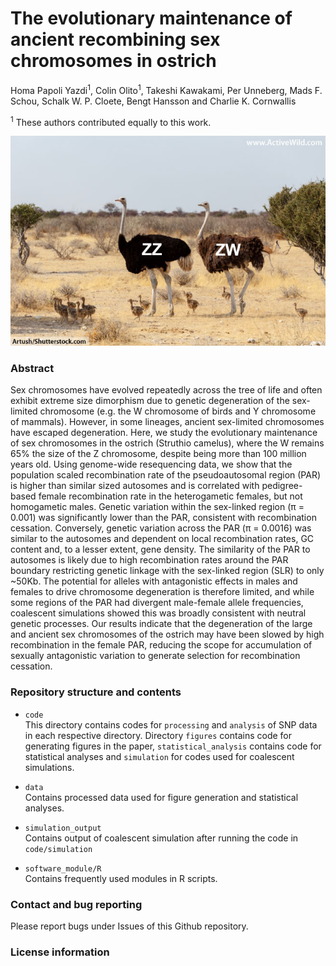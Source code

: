 # The evolutionary maintenance of ancient recombining sex chromosomes in ostrich  

Homa Papoli Yazdi<sup>1</sup>, Colin Olito<sup>1</sup>, Takeshi Kawakami, Per Unneberg, Mads F. Schou, Schalk W. P. Cloete, Bengt Hansson and Charlie K. Cornwallis

<sup>1</sup> These authors contributed equally to this work.

![Image](Ostrich-Male-And-Female.jpg)

### Abstract

Sex chromosomes have evolved repeatedly across the tree of life and often exhibit extreme size dimorphism due to genetic degeneration of the sex-limited chromosome (e.g. the W chromosome of birds and Y chromosome of mammals). However, in some lineages, ancient sex-limited chromosomes have escaped degeneration. Here, we study the evolutionary maintenance of sex chromosomes in the ostrich (Struthio camelus), where the W remains 65% the size of the Z chromosome, despite being more than 100 million years old. Using genome-wide resequencing data, we show that the population scaled recombination rate of the pseudoautosomal region (PAR) is higher than similar sized autosomes and is correlated with pedigree-based female recombination rate in the heterogametic females, but not homogametic males. Genetic variation within the sex-linked region (π = 0.001) was significantly lower than the PAR, consistent with recombination cessation. Conversely, genetic variation across the PAR (π = 0.0016) was similar to the autosomes and dependent on local recombination rates, GC content and, to a lesser extent, gene density. The similarity of the PAR to autosomes is likely due to high recombination rates around the PAR boundary restricting genetic linkage with the sex-linked region (SLR) to only ~50Kb. The potential for alleles with antagonistic effects in males and females to drive chromosome degeneration is therefore limited, and while some regions of the PAR had divergent male-female allele frequencies, coalescent simulations showed this was broadly consistent with neutral genetic processes. Our results indicate that the degeneration of the large and ancient sex chromosomes of the ostrich may have been slowed by high recombination in the female PAR, reducing the scope for accumulation of sexually antagonistic variation to generate selection for recombination cessation.

### Repository structure and contents
- `code` <br>
This directory contains codes for `processing` and `analysis` of SNP data in each respective directory. Directory `figures`
contains code for generating figures in the paper, `statistical_analysis` contains code for statistical analyses and `simulation` for codes used for coalescent simulations.

- `data` <br>
Contains processed data used for figure generation and statistical analyses.

- `simulation_output` <br>
Contains output of coalescent simulation after running the code in `code/simulation`

- `software_module/R` <br>
Contains frequently used modules in R scripts.

### Contact and bug reporting
Please report bugs under Issues of this Github repository.

### License information






